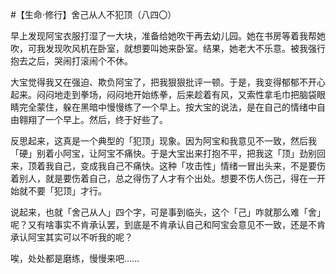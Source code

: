 #【生命⋅修行】舍己从人不犯顶（八四〇）

早上发现阿宝衣服打湿了一大块，准备给她吹干再去幼儿园。她在书房等着我帮她吹，可我发现吹风机在卧室，就想要叫她来卧室。结果，她老大不乐意。被我强行抱去之后，哭闹打滚闹个不休。

大宝觉得我又在强迫、欺负阿宝了，把我狠狠批评一顿。于是，我变得郁郁不开心起来。闷闷地走到拳场，闷闷地开始练拳，后来趁着有风，又索性拿毛巾把脑袋眼睛完全蒙住，躲在黑暗中慢慢练了一个早上。按大宝的说法，是在自己的情绪中自由翱翔了一个早上。然后，终于好些了。

反思起来，这真是一个典型的「犯顶」现象。因为阿宝和我意见不一致，然后我「硬」别着小阿宝，让阿宝不痛快。于是大宝出来打抱不平，把我这「顶」劲别回来，顶着我自己，变成我自己不痛快。这种「攻击性」情绪一冒出头来，不是要伤着别人，就是要伤着自己，总之得伤了人才有个出处。想要不伤人伤己，得在一开始就不要「犯顶」才行。

说起来，也就「舍己从人」四个字，可是事到临头，这个「己」咋就那么难「舍」呢？又有啥事实不肯承认罢，到底是不肯承认自己和阿宝会意见不一致，还是不肯承认阿宝其实可以不听我的呢？

唉，处处都是磨练，慢慢来吧……